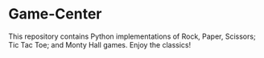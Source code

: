 # Game-Center
This repository contains Python implementations of Rock, Paper, Scissors; Tic Tac Toe; and Monty Hall games. Enjoy the classics!
